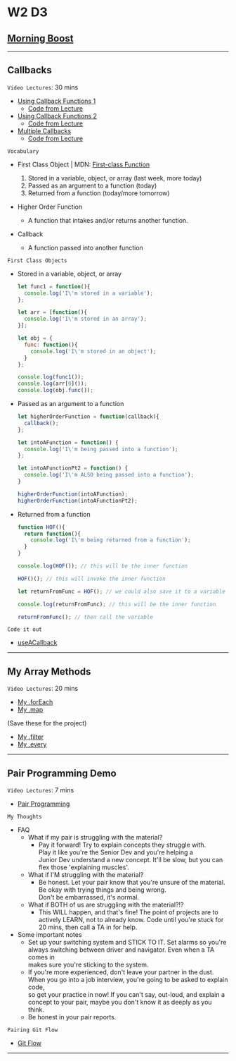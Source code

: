 # W2 D3

## [Morning Boost]

___

## Callbacks

`Video Lectures`: 30 mins

- [Using Callback Functions 1]
  - [Code from Lecture](./code-it-out/using_callback_functions_demo1.js)
- [Using Callback Functions 2]
  - [Code from Lecture](./code-it-out/using_callback_functions_demo2.js)
- [Multiple Callbacks]
  - [Code from Lecture](./code-it-out/multiple_callbacks_demo.js)

`Vocabulary`

- First Class Object | MDN: [First-class Function]

  1. Stored in a variable, object, or array (last week, more today)
  2. Passed as an argument to a function (today)
  3. Returned from a function (today/more tomorrow)

- Higher Order Function
  - A function that intakes and/or returns another function.

- Callback
  - A function passed into another function

`First Class Objects`

- Stored in a variable, object, or array

  ```js
  let func1 = function(){
    console.log('I\'m stored in a variable');
  };

  let arr = [function(){
    console.log('I\'m stored in an array');
  }];

  let obj = {
    func: function(){
      console.log('I\'m stored in an object');
    }
  };

  console.log(func1());
  console.log(arr[0]());
  console.log(obj.func());
  ```

- Passed as an argument to a function

  ```js
  let higherOrderFunction = function(callback){
    callback();
  };

  let intoAFunction = function() {
    console.log('I\'m being passed into a function');
  };

  let intoAFunctionPt2 = function() {
    console.log('I\'m ALSO being passed into a function');
  }

  higherOrderFunction(intoAFunction);
  higherOrderFunction(intoAFunctionPt2);
  ```

- Returned from a function

  ```js
  function HOF(){
    return function(){
      console.log('I\'m being returned from a function');
    }
  }

  console.log(HOF()); // this will be the inner function

  HOF()(); // this will invoke the inner function

  let returnFromFunc = HOF(); // we could also save it to a variable

  console.log(returnFromFunc); // this will be the inner function

  returnFromFunc(); // then call the variable
  ```

`Code it out`

- [useACallback]

___

## My Array Methods

`Video Lectures`: 20 mins

- [My .forEach]
- [My .map]

(Save these for the project)

- [My .filter]
- [My .every]

___

## Pair Programming Demo

`Video Lectures`: 7 mins

- [Pair Programming]

`My Thoughts`

- FAQ
  - What if my pair is struggling with the material?
    - Pay it forward! Try to explain concepts they struggle with.\
      Play it like you're the Senior Dev and you're helping a\
      Junior Dev understand a new concept. It'll be slow, but you can\
      flex those 'explaining muscles'.
  - What if I'M struggling with the material?
    - Be honest. Let your pair know that you're unsure of the material.\
      Be okay with trying things and being wrong.\
      Don't be embarrassed, it's normal.
  - What if BOTH of us are struggling with the material?!?
    - This WILL happen, and that's fine! The point of projects are to\
      actively LEARN, not to already know. Code until you're stuck for\
      20 mins, then call a TA in for help.
- Some important notes
  - Set up your switching system and STICK TO IT. Set alarms so you're\
    always switching between driver and navigator. Even when a TA comes in\
    makes sure you're sticking to the system.
  - If you're more experienced, don't leave your partner in the dust.\
    When you go into a job interview, you're going to be asked to explain code,\
    so get your practice in now! If you can't say, out-loud, and explain a\
    concept to your pair, maybe you don't know it as deeply as you think.
  - Be honest in your pair reports.

`Pairing Git Flow`

- [Git Flow]

___

<!-- Links per cohort -->
[Morning Boost]: https://open.appacademy.io/learn/js-py---apr-2021-cohort-1-online/week-2-apr-2021-cohort-1-online/wednesday-morning-boost
[Using Callback Functions 1]: https://open.appacademy.io/learn/js-py---apr-2021-cohort-1-online/week-2-apr-2021-cohort-1-online/using-callback-functions-demo-1
[Using Callback Functions 2]: https://open.appacademy.io/learn/js-py---apr-2021-cohort-1-online/week-2-apr-2021-cohort-1-online/using-callback-functions-demo-1
[Multiple Callbacks]: https://open.appacademy.io/learn/js-py---apr-2021-cohort-1-online/week-2-apr-2021-cohort-1-online/using-callback-functions-demo-1
[My .forEach]: https://open.appacademy.io/learn/js-py---apr-2021-cohort-1-online/week-2-apr-2021-cohort-1-online/my-for-each-demo
[My .map]: https://open.appacademy.io/learn/js-py---apr-2021-cohort-1-online/week-2-apr-2021-cohort-1-online/my-map-demo
[My .filter]: https://open.appacademy.io/learn/js-py---apr-2021-cohort-1-online/week-2-apr-2021-cohort-1-online/my-filter-demo
[My .every]: https://open.appacademy.io/learn/js-py---apr-2021-cohort-1-online/week-2-apr-2021-cohort-1-online/my-every-demo
[Pair Programming]: https://open.appacademy.io/learn/js-py---apr-2021-cohort-1-online/week-2-apr-2021-cohort-1-online/my-every-demo

<!-- Constant Links -->
[First-class Function]: https://developer.mozilla.org/en-US/docs/Glossary/First-class_Function
[useACallback]: ./code-it-out/useACallback.js
[myForEach]: ./code-it-out/myForEach.js
[myMap]: ./code-it-out/myMap.js
[myFilter]: ./code-it-out/myFilter.js
[myEvery]: ./code-it-out/myEvery.js
[Git Flow]: https://github.com/appacademy/Module-1-Resources/blob/main/week-2_additional_resources/gitFlow.md
